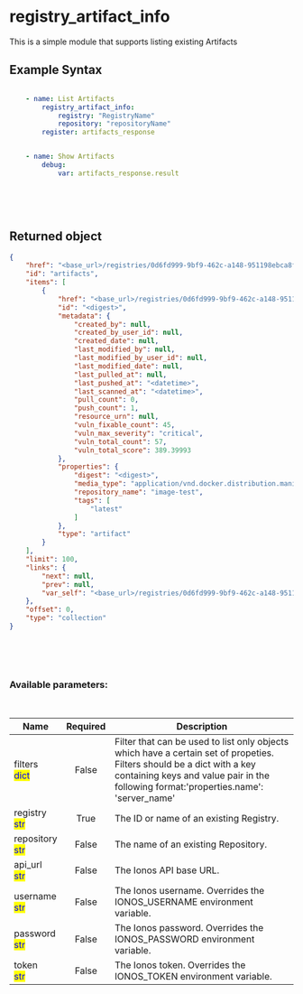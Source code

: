 # registry_artifact_info

This is a simple module that supports listing existing Artifacts

## Example Syntax


```yaml

    - name: List Artifacts
        registry_artifact_info:
            registry: "RegistryName"
            repository: "repositoryName"
        register: artifacts_response


    - name: Show Artifacts
        debug:
            var: artifacts_response.result

```

&nbsp;

&nbsp;
## Returned object
```json
{
    "href": "<base_url>/registries/0d6fd999-9bf9-462c-a148-951198ebca8f/artifacts",
    "id": "artifacts",
    "items": [
        {
            "href": "<base_url>/registries/0d6fd999-9bf9-462c-a148-951198ebca8f/repositories/image-test/artifacts/<digest>",
            "id": "<digest>",
            "metadata": {
                "created_by": null,
                "created_by_user_id": null,
                "created_date": null,
                "last_modified_by": null,
                "last_modified_by_user_id": null,
                "last_modified_date": null,
                "last_pulled_at": null,
                "last_pushed_at": "<datetime>",
                "last_scanned_at": "<datetime>",
                "pull_count": 0,
                "push_count": 1,
                "resource_urn": null,
                "vuln_fixable_count": 45,
                "vuln_max_severity": "critical",
                "vuln_total_count": 57,
                "vuln_total_score": 389.39993
            },
            "properties": {
                "digest": "<digest>",
                "media_type": "application/vnd.docker.distribution.manifest.v2+json",
                "repository_name": "image-test",
                "tags": [
                    "latest"
                ]
            },
            "type": "artifact"
        }
    ],
    "limit": 100,
    "links": {
        "next": null,
        "prev": null,
        "var_self": "<base_url>/registries/0d6fd999-9bf9-462c-a148-951198ebca8f/artifacts?limit=100&offset=100&orderBy=-pullCount"
    },
    "offset": 0,
    "type": "collection"
}

```

&nbsp;

&nbsp;
### Available parameters:
&nbsp;

<table data-full-width="true">
  <thead>
    <tr>
      <th width="22.8vw">Name</th>
      <th width="10.8vw" align="center">Required</th>
      <th>Description</th>
    </tr>
  </thead>
  <tbody>
  <tr>
  <td>filters<br/><mark style="color:blue;">dict</mark></td>
  <td align="center">False</td>
  <td>Filter that can be used to list only objects which have a certain set of propeties. Filters should be a dict with a key containing keys and value pair in the following format:'properties.name': 'server_name'</td>
  </tr>
  <tr>
  <td>registry<br/><mark style="color:blue;">str</mark></td>
  <td align="center">True</td>
  <td>The ID or name of an existing Registry.</td>
  </tr>
  <tr>
  <td>repository<br/><mark style="color:blue;">str</mark></td>
  <td align="center">False</td>
  <td>The name of an existing Repository.</td>
  </tr>
  <tr>
  <td>api_url<br/><mark style="color:blue;">str</mark></td>
  <td align="center">False</td>
  <td>The Ionos API base URL.</td>
  </tr>
  <tr>
  <td>username<br/><mark style="color:blue;">str</mark></td>
  <td align="center">False</td>
  <td>The Ionos username. Overrides the IONOS_USERNAME environment variable.</td>
  </tr>
  <tr>
  <td>password<br/><mark style="color:blue;">str</mark></td>
  <td align="center">False</td>
  <td>The Ionos password. Overrides the IONOS_PASSWORD environment variable.</td>
  </tr>
  <tr>
  <td>token<br/><mark style="color:blue;">str</mark></td>
  <td align="center">False</td>
  <td>The Ionos token. Overrides the IONOS_TOKEN environment variable.</td>
  </tr>
  </tbody>
</table>
